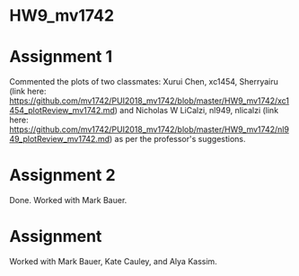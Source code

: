 # HW9_mv1742

# Assignment 1
Commented the plots of two classmates: Xurui Chen, xc1454, Sherryairu (link here: https://github.com/mv1742/PUI2018_mv1742/blob/master/HW9_mv1742/xc1454_plotReview_mv1742.md) and
Nicholas W LiCalzi, nl949, nlicalzi (link here: https://github.com/mv1742/PUI2018_mv1742/blob/master/HW9_mv1742/nl949_plotReview_mv1742.md)
as per the professor's suggestions.

# Assignment 2
Done. Worked with Mark Bauer.

# Assignment 
Worked with Mark Bauer, Kate Cauley, and Alya Kassim.
